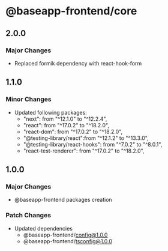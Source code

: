 # @baseapp-frontend/core

## 2.0.0

### Major Changes

- Replaced formik dependency with react-hook-form

## 1.1.0

### Minor Changes

- Updated following packages:
  - "next": from "^12.1.0" to "^12.2.4",
  - "react": from "^17.0.2" to "^18.2.0",
  - "react-dom": from "^17.0.2" to "^18.2.0",
  - "@testing-library/react":from "^12.1.2" to "^13.3.0",
  - "@testing-library/react-hooks": from "^7.0.2" to "^8.0.1",
  - "react-test-renderer": from "^17.0.2" to "^18.2.0",

## 1.0.0

### Major Changes

- @baseapp-frontend packages creation

### Patch Changes

- Updated dependencies
  - @baseapp-frontend/config@1.0.0
  - @baseapp-frontend/tsconfig@1.0.0
